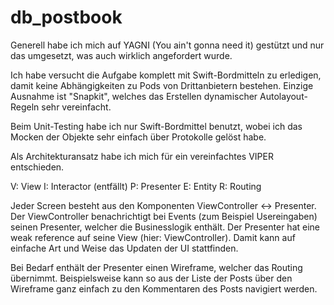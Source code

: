 # db_postbook

Generell habe ich mich auf YAGNI (You ain't gonna need it) gestützt und nur das umgesetzt, was auch wirklich angefordert wurde.

Ich habe versucht die Aufgabe komplett mit Swift-Bordmitteln zu erledigen, damit keine Abhängigkeiten zu Pods von Drittanbietern bestehen.
Einzige Ausnahme ist "Snapkit", welches das Erstellen dynamischer Autolayout-Regeln sehr vereinfacht.

Beim Unit-Testing habe ich nur Swift-Bordmittel benutzt, wobei ich das Mocken der Objekte sehr einfach über Protokolle gelöst habe.

Als Architekturansatz habe ich mich für ein vereinfachtes VIPER entschieden.

V: View
I: Interactor (entfällt)
P: Presenter
E: Entity
R: Routing

Jeder Screen besteht aus den Komponenten ViewController <-> Presenter. Der ViewController benachrichtigt bei Events (zum Beispiel Usereingaben) seinen Presenter, welcher die Businesslogik enthält. Der Presenter hat eine weak reference auf seine View (hier: ViewController). Damit kann auf einfache Art und Weise das Updaten der UI stattfinden.

Bei Bedarf enthält der Presenter einen Wireframe, welcher das Routing übernimmt. Beispielsweise kann so aus der Liste der Posts über den Wireframe ganz einfach zu den Kommentaren des Posts navigiert werden.
